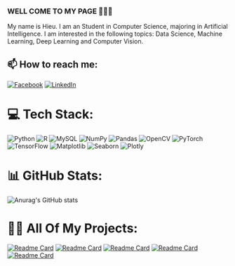 ### WELL COME TO MY PAGE 👋👋👋
My name is Hieu. I am an Student in Computer Science, majoring in Artificial Intelligence. I am interested in the following topics: Data Science, Machine Learning, Deep Learning and Computer Vision.

## 📫 How to reach me:
[![Facebook](https://img.shields.io/badge/Facebook-%231877F2.svg?logo=Facebook&logoColor=white)](https://facebook.com/https://www.facebook.com/hieu.130920049) [![LinkedIn](https://img.shields.io/badge/LinkedIn-%230077B5.svg?logo=linkedin&logoColor=white)](https://linkedin.com/in/www.linkedin.com/in/nguyễn-đình-hiếu-818778303) 

# 💻 Tech Stack:
![Python](https://img.shields.io/badge/python-3670A0?style=plastic&logo=python&logoColor=ffdd54)
![R](https://img.shields.io/badge/R-276DC3?style=plastic&logo=r&logoColor=white)
![MySQL](https://img.shields.io/badge/mysql-%2300000f.svg?style=plastic&logo=mysql&logoColor=white) 
![NumPy](https://img.shields.io/badge/numpy-%23013243.svg?style=plastic&logo=numpy&logoColor=white) 
![Pandas](https://img.shields.io/badge/pandas-%23150458.svg?style=plastic&logo=pandas&logoColor=white)
![OpenCV](https://img.shields.io/badge/OpenCV-%23white.svg?style=plastic&logo=opencv&logoColor=white)
![PyTorch](https://img.shields.io/badge/PyTorch-%23EE4C2C.svg?style=plastic&logo=PyTorch&logoColor=white)
![TensorFlow](https://img.shields.io/badge/TensorFlow-%23FF6F00.svg?style=plastic&logo=TensorFlow&logoColor=white)
![Matplotlib](https://img.shields.io/badge/Matplotlib-%23ffffff.svg?style=plastic&logo=Matplotlib&logoColor=black)
![Seaborn](https://img.shields.io/badge/Seaborn-%2300287B.svg?style=plastic&logo=Seaborn&logoColor=white)
![Plotly](https://img.shields.io/badge/Plotly-%233F4F75.svg?style=plastic&logo=Plotly&logoColor=white)
# 📊 GitHub Stats:
![Anurag's GitHub stats](https://github-readme-stats.vercel.app/api?username=nguyendinhhieu1309&theme=tokyonight&show_icons=true)


# 👨‍💻 All Of My Projects:
[![Readme Card](https://github-readme-stats.vercel.app/api/pin/?username=nguyendinhhieu1309&repo=Brain_Tumor_Detection&theme=neon&show_icons=true)](https://github.com/nguyendinhhieu1309/Brain_Tumor_Detection.git)
[![Readme Card](https://github-readme-stats.vercel.app/api/pin/?username=nguyendinhhieu1309&repo=Pygame_Machine_Learning&theme=monokai&show_icons=true)](https://github.com/nguyendinhhieu1309/Pygame_Machine_Learning)
[![Readme Card](https://github-readme-stats.vercel.app/api/pin/?username=nguyendinhhieu1309&repo=Machine_Learning_Mediapipe&theme=blue-green&show_icons=true)](https://github.com/nguyendinhhieu1309/Machine_Learning_Mediapipe)
[![Readme Card](https://github-readme-stats.vercel.app/api/pin/?username=nguyendinhhieu1309&repo=Computer_Vision&theme=gruvbox&show_icons=true)](https://github.com/nguyendinhhieu1309/Computer_Vision.git)
[![Readme Card](https://github-readme-stats.vercel.app/api/pin/?username=nguyendinhhieu1309&repo=Data_Structures_and_Algorithm_with_Python&theme=great-gatsby&show_icons=true)](https://github.com/nguyendinhhieu1309/Data_Structures_and_Algorithm_with_Python)

